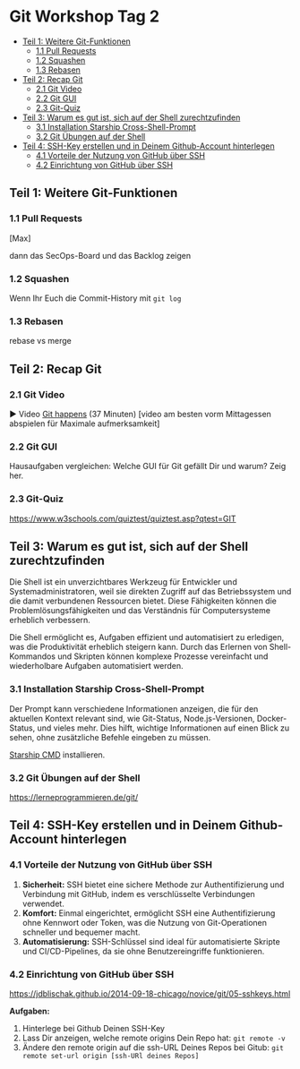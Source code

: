 # Git Workshop Tag 2

- [Teil 1: Weitere Git-Funktionen](#teil-1-weitere-git-funktionen)
  - [1.1 Pull Requests](#11-pull-requests)
  - [1.2 Squashen](#12-squashen)
  - [1.3 Rebasen](#13-rebasen)
- [Teil 2: Recap Git](#teil-2-recap-git)
  - [2.1 Git Video](#21-git-video)
  - [2.2 Git GUI](#22-git-gui)
  - [2.3 Git-Quiz](#23-git-quiz)
- [Teil 3: Warum es gut ist, sich auf der Shell zurechtzufinden](#teil-3-warum-es-gut-ist-sich-auf-der-shell-zurechtzufinden)
  - [3.1 Installation Starship Cross-Shell-Prompt](#31-installation-starship-cross-shell-prompt)
  - [3.2 Git Übungen auf der Shell](#32-git-übungen-auf-der-shell)
- [Teil 4: SSH-Key erstellen und in Deinem Github-Account hinterlegen](#teil-4-ssh-key-erstellen-und-in-deinem-github-account-hinterlegen)
  - [4.1 Vorteile der Nutzung von GitHub über SSH](#41-vorteile-der-nutzung-von-github-über-ssh)
  - [4.2 Einrichtung von GitHub über SSH](#42-einrichtung-von-github-über-ssh)


## Teil 1: Weitere Git-Funktionen


### 1.1 Pull Requests 
[Max]

dann das SecOps-Board und das Backlog zeigen

### 1.2 Squashen
Wenn Ihr Euch die Commit-History mit `git log` 

### 1.3 Rebasen
rebase vs merge

## Teil 2: Recap Git

### 2.1 Git Video
:arrow_forward: Video [Git happens](https://www.youtube.com/watch?v=yCh6TSLIQBQ) (37 Minuten) [video am besten vorm Mittagessen abspielen für Maximale aufmerksamkeit]

### 2.2 Git GUI
Hausaufgaben vergleichen:
Welche GUI für Git gefällt Dir und warum? Zeig her.

### 2.3 Git-Quiz
https://www.w3schools.com/quiztest/quiztest.asp?qtest=GIT



## Teil 3: Warum es gut ist, sich auf der Shell zurechtzufinden

Die Shell ist ein unverzichtbares Werkzeug für Entwickler und Systemadministratoren, weil sie direkten Zugriff auf das Betriebssystem und die damit verbundenen Ressourcen bietet. Diese Fähigkeiten können die Problemlösungsfähigkeiten und das Verständnis für Computersysteme erheblich verbessern.

Die Shell ermöglicht es, Aufgaben effizient und automatisiert zu erledigen, was die Produktivität erheblich steigern kann. Durch das Erlernen von Shell-Kommandos und Skripten können komplexe Prozesse vereinfacht und wiederholbare Aufgaben automatisiert werden.


### 3.1 Installation Starship Cross-Shell-Prompt
Der Prompt kann verschiedene Informationen anzeigen, die für den aktuellen Kontext relevant sind, wie Git-Status, Node.js-Versionen, Docker-Status, und vieles mehr. Dies hilft, wichtige Informationen auf einen Blick zu sehen, ohne zusätzliche Befehle eingeben zu müssen.

[Starship CMD](https://github.com/starship/starship/blob/master/docs/de-DE/guide/README.md) installieren.



### 3.2 Git Übungen auf der Shell
https://lerneprogrammieren.de/git/



## Teil 4: SSH-Key erstellen und in Deinem Github-Account hinterlegen

### 4.1 Vorteile der Nutzung von GitHub über SSH

1.  **Sicherheit:** SSH bietet eine sichere Methode zur Authentifizierung und Verbindung mit GitHub, indem es verschlüsselte Verbindungen verwendet.
2.  **Komfort:** Einmal eingerichtet, ermöglicht SSH eine Authentifizierung ohne Kennwort oder Token, was die Nutzung von Git-Operationen schneller und bequemer macht.
3.  **Automatisierung:** SSH-Schlüssel sind ideal für automatisierte Skripte und CI/CD-Pipelines, da sie ohne Benutzereingriffe funktionieren.


### 4.2 Einrichtung von GitHub über SSH
https://jdblischak.github.io/2014-09-18-chicago/novice/git/05-sshkeys.html

**Aufgaben:**
1.   Hinterlege bei Github Deinen SSH-Key
2.   Lass Dir anzeigen, welche remote origins Dein Repo hat: `git remote -v`
3.   Ändere den remote origin auf die ssh-URL Deines Repos bei Gitub: `git remote set-url origin [ssh-URl deines Repos]`
